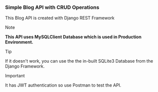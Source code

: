 ### Simple Blog API with CRUD Operations
This Blog API is created with Django REST Framework

> [!NOTE]
> **This API uses MySQLClient Database which is used in Production Environment.**

> [!TIP]
> If it doesn't work, you can use the the in-built SQLite3 Database from the Django Framework.

> [!IMPORTANT]
> It has JWT authentication so use Postman to test the API.
